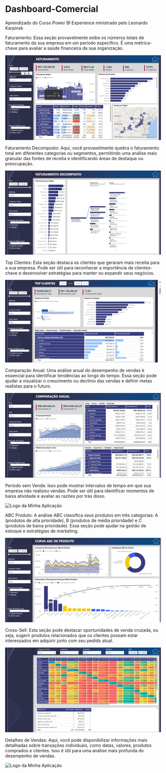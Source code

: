 # Dashboard-Comercial

Aprendizado do Curso Power BI Experience ministrado pelo Leonardo Karpinsk

Faturamento: Essa seção provavelmente exibe os números totais de faturamento da sua empresa em um período específico. É uma métrica-chave para avaliar a saúde financeira da sua organização.

![Logo da Minha Aplicação](Faturamento.jpeg)

Faturamento Decomposto: Aqui, você provavelmente quebra o faturamento total em diferentes categorias ou segmentos, permitindo uma análise mais granular das fontes de receita e identificando áreas de destaque ou preocupação.

![Logo da Minha Aplicação](Faturamento_Decomposto.jpeg)

Top Clientes: Esta seção destaca os clientes que geraram mais receita para a sua empresa. Pode ser útil para reconhecer a importância de clientes-chave e desenvolver estratégias para manter ou expandir seus negócios.

![Logo da Minha Aplicação](TOP_Clientes.jpeg)

Comparação Anual: Uma análise anual do desempenho de vendas é essencial para identificar tendências ao longo do tempo. Essa seção pode ajudar a visualizar o crescimento ou declínio das vendas e definir metas realistas para o futuro.

![Logo da Minha Aplicação](Comparacao_anual.jpeg)

Período sem Venda: Isso pode mostrar intervalos de tempo em que sua empresa não realizou vendas. Pode ser útil para identificar momentos de baixa atividade e avaliar as razões por trás disso.

![Logo da Minha Aplicação](Período_sem_Venda.jpeg)

ABC Produto: A análise ABC classifica seus produtos em três categorias: A (produtos de alta prioridade), B (produtos de média prioridade) e C (produtos de baixa prioridade). Essa seção pode ajudar na gestão de estoque e estratégias de marketing.

![Logo da Minha Aplicação](ABC_Produto.jpeg)

Cross-Sell: Esta seção pode destacar oportunidades de venda cruzada, ou seja, sugerir produtos relacionados que os clientes possam estar interessados em adquirir junto com seu pedido atual.

![Logo da Minha Aplicação](Cross_Sell.jpeg)

Detalhes de Vendas: Aqui, você pode disponibilizar informações mais detalhadas sobre transações individuais, como datas, valores, produtos comprados e clientes. Isso é útil para uma análise mais profunda do desempenho de vendas.

![Logo da Minha Aplicação](Detalhes_de_vendas.jpeg)

